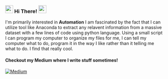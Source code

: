 
### <img src="https://emojis.slackmojis.com/emojis/images/1643514146/1060/heart.gif?1643514146" width="25"/> Hi There! <img src="https://emojis.slackmojis.com/emojis/images/1643514146/1060/heart.gif?1643514146" width="25"/>

<!--https://emojis.slackmojis.com/emojis/images/1536351075/4594/blob-wave.gif -->


<!--
**** is a ✨ _special_ ✨ repository because its `README.md` (this file) appears on your GitHub profile.


--Here are some ideas to get you started:
+I'm primarily interested in **Data Analysis and Data Manipulation** 

-- 🔭 I’m currently working on ...
-- 🌱 I’m currently learning ...
-- 👯 I’m looking to collaborate on ...
-- 🤔 I’m looking for help with ...
-- 💬 Ask me about ...
-- 📫 How to reach me: ...
-- 😄 Pronouns: ...
-- ⚡ Fun fact: ...
-->
I'm primarily interested in **Automation** I am fascinated by the fact that I can utilize tool like Anaconda to extract any relavent information from a massive dataset with a few lines of code using python language. Using a small script I can program my computer to organize my files for me, I can tell my computer what to do, program it in the way I like rather than it telling me what to do. I find that really cool.
#### Checkout my Medium where I write stuff sometimes!
[<img alt="Medium" src="https://img.shields.io/badge/Medium-%23000000.svg?&style=for-the-badge&logo=Medium&logoColor=white" />](https://medium.com/@alamnusrat18)




